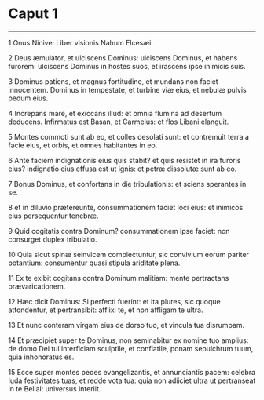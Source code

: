# Caput 1

***

1 Onus Ninive: Liber visionis Nahum Elcesæi.

2 Deus æmulator, et ulciscens Dominus: ulciscens Dominus, et habens furorem: ulciscens Dominus in hostes suos, et irascens ipse inimicis suis.

3 Dominus patiens, et magnus fortitudine, et mundans non faciet innocentem. Dominus in tempestate, et turbine viæ eius, et nebulæ pulvis pedum eius.

4 Increpans mare, et exiccans illud: et omnia flumina ad desertum deducens. Infirmatus est Basan, et Carmelus: et flos Libani elanguit.

5 Montes commoti sunt ab eo, et colles desolati sunt: et contremuit terra a facie eius, et orbis, et omnes habitantes in eo.

6 Ante faciem indignationis eius quis stabit? et quis resistet in ira furoris eius? indignatio eius effusa est ut ignis: et petræ dissolutæ sunt ab eo.

7 Bonus Dominus, et confortans in die tribulationis: et sciens sperantes in se.

8 et in diluvio prætereunte, consummationem faciet loci eius: et inimicos eius persequentur tenebræ.

9 Quid cogitatis contra Dominum? consummationem ipse faciet: non consurget duplex tribulatio.

10 Quia sicut spinæ seinvicem complectuntur, sic convivium eorum pariter potantium: consumentur quasi stipula ariditate plena.

11 Ex te exibit cogitans contra Dominum malitiam: mente pertractans prævaricationem.

12 Hæc dicit Dominus: Si perfecti fuerint: et ita plures, sic quoque attondentur, et pertransibit: afflixi te, et non affligam te ultra.

13 Et nunc conteram virgam eius de dorso tuo, et vincula tua disrumpam.

14 Et præcipiet super te Dominus, non seminabitur ex nomine tuo amplius: de domo Dei tui interficiam sculptile, et conflatile, ponam sepulchrum tuum, quia inhonoratus es.

15 Ecce super montes pedes evangelizantis, et annunciantis pacem: celebra Iuda festivitates tuas, et redde vota tua: quia non adiiciet ultra ut pertranseat in te Belial: universus interiit.

